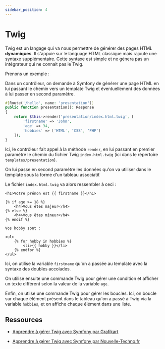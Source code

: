 ```yaml
---
sidebar_position: 4
---
```


# Twig

Twig est un langage qui va nous permettre de générer des pages HTML **dynamiques**. Il s'appuie sur le language HTML classique mais rajoute une syntaxe supplémentaire. Cette syntaxe est simple et ne gènera pas un intégrateur qui ne connait pas le Twig.

Prenons un exemple : 

Dans un contrôleur, on demande à Symfony de générer une page HTML en lui passant le chemin vers un template Twig et éventuellement des données à lui passer en second paramètre.

```php
#[Route('/hello', name: 'presentation')]
public function presentation(): Response
{
    return $this->render('presentation/index.html.twig', [
        'firstname' => 'John',
        'age' => 34,
        'hobbies' => ['HTML', 'CSS', 'PHP']
    ]);
}
```

Ici, le contrôleur fait appel à la méthode ```render```, en lui passant en premier paramètre le chemin du fichier Twig ```index.html.twig``` (ici dans le répertoire ```templates/presentation```).

On lui passe en second paramètre les données qu'on va utiliser dans le template sous la forme d'un tableau associatif.

Le fichier ```index.html.twig``` va alors ressembler à ceci : 

```twig
<h1>Votre prénon est {{ firstname }}</h1>

{% if age >= 18 %}
    <h4>Vous êtes majeur</h4>
{% else %}
    <h4>Vous êtes mineur</h4>
{% endif %}

Vos hobby sont :

<ul>
    {% for hobby in hobbies %}
        <li>{{ hobby }}</li>
    {% endfor %}
</ul>
```

Ici, on utilise la variable ```firstname``` qu'on a passée au template avec la syntaxe des doubles accolades.

On utilise ensuite une commande Twig pour gérer une condition et afficher un texte différent selon la valeur de la variable ```age```.

Enfin, on utlise une commande Twig pour gérer les boucles. Ici, on boucle sur chaque élément présent dans le tableau qu'on a passé à Twig via la variable ```hobbies```, et on affiche chaque élément dans une liste. 

## Ressources

* [Apprendre à gérer Twig avec Symfony par Grafikart](https://grafikart.fr/tutoriels/routing-1065#autoplay)

* [Apprendre à gérer Twig avec Symfony par Nouvelle-Techno.fr](https://www.youtube.com/watch?v=OG-ALaraXoo&list=PLBq3aRiVuwyzI0MT4LhvwqkVenz5pF_DM&index=8&ab_channel=NouvelleTechno)
